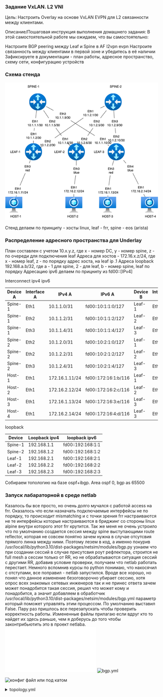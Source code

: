 ### Задание VxLAN. L2 VNI

Цель:
Настроить Overlay на основе VxLAN EVPN для L2 связанности между клиентами.

Описание/Пошаговая инструкция выполнения домашнего задания:
В этой самостоятельной работе мы ожидаем, что вы самостоятельно:

Настроите BGP peering между Leaf и Spine в AF l2vpn evpn
Настроите связанность между клиентами в первой зоне и убедитесь в её наличии
Зафиксируете в документации - план работы, адресное пространство, схему сети, конфигурацию устройств

### Схема стенда

![stand-plan](stand-plan.png)

Стенд делаем по принципу - хосты linux, leaf - frr, spine - eos (arista)

### Распределение адресного пространства для Underlay

План составлен с учетом 10.x.y.z, где x - номер DC, y - номер spine, z - по очереди для подключения leaf
Адреса для хостов - 172.16.x.z/24, где x - номер leaf, z - по порядку адрес хоста, на leaf ip .1
Адреса loopback 192.168.a.b/32, где a - 1 для spine, 2 - для leaf, b - номер spine, leaf по порядку
Адресацию ipv6 делаем по прицнипу из fd00::[IPv4]

Interconnect ipv4 ipv6

| Device A | Interface A | IPv4 A        | IPv6 A               | Device B | Interface B | IPv4 B        | IPv6 B               |
|----------|-------------|---------------|----------------------|----------|-------------|---------------|----------------------|
| Spine-1  | Eth1        | 10.1.1.0/31    | fd00::10:1:1:0/127    | Leaf-1   | Eth1        | 10.1.1.1/31    | fd00::10:1:1:1/127    |
| Spine-1  | Eth2        | 10.1.1.2/31    | fd00::10:1:1:2/127    | Leaf-2   | Eth1        | 10.1.1.3/31    | fd00::10:1:1:3/127    |
| Spine-1  | Eth3        | 10.1.1.4/31    | fd00::10:1:1:4/127    | Leaf-3   | Eth1        | 10.1.1.5/31    | fd00::10:1:1:5/127    |
| Spine-2  | Eth2        | 10.1.2.0/31    | fd00::10:2:1:0/127    | Leaf-1   | Eth2        | 10.1.2.1/31    | fd00::10:2:1:1/127    |
| Spine-2  | Eth2        | 10.1.2.2/31    | fd00::10:2:1:2/127    | Leaf-2   | Eth2        | 10.1.2.3/31    | fd00::10:2:1:3/127    |
| Spine-2  | Eth3        | 10.1.2.4/31    | fd00::10:2:1:4/127    | Leaf-3   | Eth2        | 10.1.2.5/31    | fd00::10:2:1:5/127    |
| Host-1   | Eth1        | 172.16.1.11/24  | fd00::172:16:1:b/116   | Leaf-1   | Eth3        | access vlan red | access vlan red   |
| Host-2   | Eth1        | 172.16.2.12/24  | fd00::172:16:2:c/116   | Leaf-2   | Eth3        | access vlan blue  | access vlan blue    |
| Host-3   | Eth1        | 172.16.1.13/24  | fd00::172:16:3:e/116   | Leaf-3   | Eth3        | access vlan red | access vlan red   | 
| Host-4   | Eth1        | 172.16.2.14/24  | fd00::172:16:4:d/116   | Leaf-3   | Eth4        | access vlan blue  | access vlan blue   |

loopback

| Device | Loopback ipv4| loopback ipv6|
|-------------|---------------|-----------|
| Spine-1  | 192.168.1.1 | fd00::192:168:1:1 |
| Spine-2  | 192.168.1.2 | fd00::192:168:1:2 |
| Leaf-1   | 192.168.2.1 | fd00::192:168:2:1 |
| Leaf-2   | 192.168.2.2 | fd00::192:168:2:2 |
| Leaf-3   | 192.168.2.3 | fd00::192:168:2:3 |

Собираем топологию на базе ospf+ibgp. Area ospf 0, bgp as 65500

### Запуск лабараторной в среде netlab
Казалось бы все просто, но очень долго мучался с работой access на frr. Оказалось что если назначать подключаемые интерфейсы не по порядку, то происходит mismatching и с точки зрения frr настраиваются не те интерфейсы которые настраиваются в бриджинг со стороны linux alpine внутри которого этот frr крутится. 
Так же меня не очень устроило что по умолчанию создается сессия между spine выступающими route reflector, которая не совсем понятно зачем нужна в случае отсутсвия прямого линка между ними.
Поэтому лезем в код, а именно покурив  /usr/local/lib/python3.10/dist-packages/netsim/modules/bgp.py  узнаем что при создании сессий в случае присутсвия роут рефлектора, строится не full mesh а сессии только от RR, но не обрабатываются ситуация сессий с другими RR, добавив условие проверки, получаем что netlab работать перестает. Немного вспомнив курсы по python понимаю, что накосячил с отступами, все поправил - netlab запустился. Вроде все хорошо, но понял что данное изменение безоговорочно убирает сессию, хотя опрос всех знакомых сетевых инженеров так и не принес ответа зачем может понадобится такая сессия, решил что может кому и понадобится, а значит добавляем в обработчик /usr/local/lib/python3.10/dist-packages/netsim/modules/bgp.yml параметр который поможет управлять этим процессом. По умолчанию выставил False. Пару раз пришлось все перезапускать чтобы проверить корректность работы. 
Измененные файлы прилагаю если вдруг кто то найдет их здесь раньше, чем я доберусь до того чтобы законтрибьютить это в проект netlaba. 
![bgp.py](./bgp.py)
![bgp.yml](./bgp.yml)




![конфиг файл](./topology.yml)
или под катом

<details>
  <summary>topology.yml </summary>

  ```yml

  ---
provider: clab
module: [ vlan,vxlan,ospf,bgp,evpn,bfd ]
plugin: [ bgp.session ]

#bgp
bgp.bfd: True
bgp.as: 65500

tools:
  edgeshark:
  graphite:


nodes:
 s1:
  device: eos
  id: 1
  bgp.rr: True
  loopback:
    ipv4: 192.168.1.1/32
    ipv6: fd00::192:168:1:1/128
 s2:
  device: eos
  id: 2
  bgp.rr: True
  loopback:
    ipv4: 192.168.1.2/32
    ipv6: fd00::192:168:1:2/128
 l1:
  device: frr
  id: 3
  loopback:
    ipv4: 192.168.2.1/32
    ipv6: fd00::192:168:2:1/128
 l2:
  device: frr
  id: 4
  loopback:
    ipv4: 192.168.2.2/32
    ipv6: fd00::192:168:2:2/128
 l3:
  device: frr
  id: 5
  loopback:
    ipv4: 192.168.2.3/32
    ipv6: fd00::192:168:2:3/128
 h1:
  id: 11
  device: linux
 h2:
  id: 12
  device: linux
 h3:
  id: 13
  device: linux
 h4:
  id: 14
  device: linux

#vlan
vlans:
  red:
    mode: bridge
    prefix:
      ipv4: 172.16.1.0/24
      ipv6: fd00::172:16:1:0/116
  blue:
    mode: bridge
    prefix:
      ipv4: 172.16.2.0/24
      ipv6: fd00::172:16:2:0/116


links:
#spine1-leaf1,2,3
  - interfaces:
      - node: s1
        ifname: eth1
        ipv4: 10.1.1.0
        ipv6: fd00::10:1:1:0
        ospf:
          password: 'spine1'
          bfd: true
      - node: l1
        ifname: eth1
        ipv4: 10.1.1.1
        ipv6: fd00::10:1:1:1
        ospf:
          password: 'spine1'
          bfd: true
    prefix:
      ipv4: 10.1.1.0/31
      ipv6: fd00::10:1:1:0/127
  - interfaces:
      - node: s1
        ifname: eth2
        ipv4: 10.1.1.2
        ipv6: fd00::10:1:1:2
        ospf:
          password: 'spine1'
          bfd: true
      - node: l2
        ifname: eth1
        ipv4: 10.1.1.3
        ipv6: fd00::10:1:1:3
        ospf:
          password: 'spine1'
          bfd: true
    prefix:
      ipv4: 10.1.1.2/31
      ipv6: fd00::10:1:1:2/127
  - interfaces:
      - node: s1
        ifname: eth3
        ipv4: 10.1.1.4
        ipv6: fd00::10:1:1:4
        ospf:
          password: 'spine1'
          bfd: true
      - node: l3
        ifname: eth1
        ipv4: 10.1.1.5
        ipv6: fd00::10:1:1:5
        ospf:
          password: 'spine1'
          bfd: true
    prefix:
      ipv4: 10.1.1.4/31
      ipv6: fd00::10:1:1:4/127
#spine2-leaf1,2,3
  - interfaces:
      - node: s2
        ifname: eth1
        ipv4: 10.1.2.0
        ipv6: fd00::10:1:2:0
        ospf:
          password: 'spine2'
          bfd: true
      - node: l1
        ifname: eth2
        ipv4: 10.1.2.1
        ipv6: fd00::10:1:2:1
        ospf:
          password: 'spine2'
          bfd: true
    prefix:
      ipv4: 10.1.2.0/31
      ipv6: fd00::10:1:2:0/127
  - interfaces:
      - node: s2
        ifname: eth2
        ipv4: 10.1.2.2
        ipv6: fd00::10:1:2:2
        ospf:
          password: 'spine2'
          bfd: true
      - node: l2
        ifname: eth2
        ipv4: 10.1.2.3
        ipv6: fd00::10:1:2:3
        ospf:
          password: 'spine2'
          bfd: true
    prefix:
      ipv4: 10.1.2.2/31
      ipv6: fd00::10:1:2:2/127
  - interfaces:
      - node: s2
        ifname: eth3
        ipv4: 10.1.2.4
        ipv6: fd00::10:1:2:4
        ospf:
          password: 'spine2'
          bfd: true
      - node: l3
        ifname: eth2
        ipv4: 10.1.2.5
        ipv6: fd00::10:1:2:5
        ospf:
          password: 'spine2'
          bfd: true
    prefix:
      ipv4: 10.1.2.4/31
      ipv6: fd00::10:1:2:4/127
#host1
  - interfaces:
      - node: h1
        ifname: eth1
      - node: l1
        ifname: eth3
        vlan.access: red
#host2
  - interfaces:
      - node: h2
        ifname: eth1
      - node: l2
        ifname: eth3
        vlan.access: blue
#host3
  - interfaces:
      - node: h3
        ifname: eth1
      - node: l3
        ifname: eth3
        vlan.access: red
#host4
  - interfaces:
      - node: h4
        ifname: eth1
      - node: l3
        ifname: eth4
        vlan.access: blue

     ```
</details>

  
